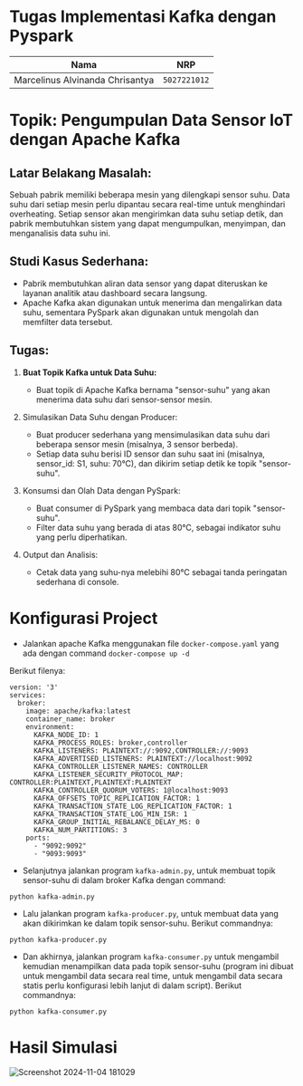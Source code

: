# Tugas Implementasi Kafka dengan Pyspark

| Nama                            | NRP          |
| ------------------------------- | ------------ |
| Marcelinus Alvinanda Chrisantya | `5027221012` |

# Topik: Pengumpulan Data Sensor IoT dengan Apache Kafka
## Latar Belakang Masalah:

Sebuah pabrik memiliki beberapa mesin yang dilengkapi sensor suhu. Data suhu dari setiap mesin perlu dipantau secara real-time untuk menghindari overheating. Setiap sensor akan mengirimkan data suhu setiap detik, dan pabrik membutuhkan sistem yang dapat mengumpulkan, menyimpan, dan menganalisis data suhu ini.
## Studi Kasus Sederhana:

- Pabrik membutuhkan aliran data sensor yang dapat diteruskan ke layanan analitik atau dashboard secara langsung.
- Apache Kafka akan digunakan untuk menerima dan mengalirkan data suhu, sementara PySpark akan digunakan untuk mengolah dan memfilter data tersebut.

## Tugas:

1. **Buat Topik Kafka untuk Data Suhu:**
    - Buat topik di Apache Kafka bernama "sensor-suhu" yang akan menerima data suhu dari sensor-sensor mesin.

2. Simulasikan Data Suhu dengan Producer:
    - Buat producer sederhana yang mensimulasikan data suhu dari beberapa sensor mesin (misalnya, 3 sensor berbeda).
    - Setiap data suhu berisi ID sensor dan suhu saat ini (misalnya, sensor_id: S1, suhu: 70°C), dan dikirim setiap detik ke topik "sensor-suhu".

3. Konsumsi dan Olah Data dengan PySpark:
    - Buat consumer di PySpark yang membaca data dari topik "sensor-suhu".
    - Filter data suhu yang berada di atas 80°C, sebagai indikator suhu yang perlu diperhatikan.

4. Output dan Analisis:
    - Cetak data yang suhu-nya melebihi 80°C sebagai tanda peringatan sederhana di console.

# Konfigurasi Project
- Jalankan apache Kafka menggunakan file `docker-compose.yaml` yang ada dengan command `docker-compose up -d`

Berikut filenya:
```
version: '3'
services:
  broker:
    image: apache/kafka:latest
    container_name: broker
    environment:
      KAFKA_NODE_ID: 1
      KAFKA_PROCESS_ROLES: broker,controller
      KAFKA_LISTENERS: PLAINTEXT://:9092,CONTROLLER://:9093
      KAFKA_ADVERTISED_LISTENERS: PLAINTEXT://localhost:9092
      KAFKA_CONTROLLER_LISTENER_NAMES: CONTROLLER
      KAFKA_LISTENER_SECURITY_PROTOCOL_MAP: CONTROLLER:PLAINTEXT,PLAINTEXT:PLAINTEXT
      KAFKA_CONTROLLER_QUORUM_VOTERS: 1@localhost:9093
      KAFKA_OFFSETS_TOPIC_REPLICATION_FACTOR: 1
      KAFKA_TRANSACTION_STATE_LOG_REPLICATION_FACTOR: 1
      KAFKA_TRANSACTION_STATE_LOG_MIN_ISR: 1
      KAFKA_GROUP_INITIAL_REBALANCE_DELAY_MS: 0
      KAFKA_NUM_PARTITIONS: 3
    ports:
      - "9092:9092"
      - "9093:9093"
```
- Selanjutnya jalankan program `kafka-admin.py`, untuk membuat topik sensor-suhu di dalam broker Kafka dengan command:

```
python kafka-admin.py
```

- Lalu jalankan program `kafka-producer.py`, untuk membuat data yang akan dikirimkan ke dalam topik sensor-suhu. Berikut commandnya:

```
python kafka-producer.py
```

- Dan akhirnya, jalankan program `kafka-consumer.py` untuk mengambil kemudian menampilkan data pada topik sensor-suhu (program ini dibuat untuk mengambil data secara real time, untuk mengambil data secara statis perlu konfigurasi lebih lanjut di dalam script). Berikut commandnya:

```
python kafka-consumer.py
```

# Hasil Simulasi
![Screenshot 2024-11-04 181029](https://github.com/user-attachments/assets/aaf528e9-5ac0-4834-a0b9-f3b60129e098)
